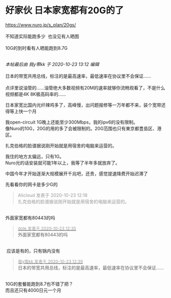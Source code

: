 # 好家伙 日本家宽都有20G的了


https://www.nuro.jp/s_plan/20gs/<br />
<br />
不知道实际能跑多少&nbsp;&nbsp;也没见有人晒图<br />
<br />
10G的到时看有人晒能跑到8.7G<br />
<br />
<img id="aimg_g3Z7q" onclick="zoom(this, this.src, 0, 0, 0)" class="zoom" src="https://i.w3tt.com/images/o1QXx.jpg" onmouseover="img_onmouseoverfunc(this)" onload="thumbImg(this)" border="0" alt="" />

<i class="pstatus"> 本帖最后由 我y零kk 于 2020-10-23 13:12 编辑 </i><br />
<br />
日本的带宽共用总线，标注的是最高速率，最低速率在协议里不会保证……<br />
<br />
点评里说油管的……油管绝大多数视频有20M的速率就够你流畅观看了，不是什么视频都是4K 8K极高码率的……

日本家宽比国内光纤辣鸡多了，高峰慢，出问题报修等一万年都不来，装个宽带还得等上快一个月

我open-circuit 1G晚上还能至少300Mbps，我的ipv6的没有限制。<br />
像Nuro的10G，20G的用的多了会被限制的。20G范围也只有東京都豊島区、港区。

扎克伯格的脸谱据说刚开始就是用宿舍的电脑来运营的。

我住的地方太偏远，只有1G。<br />
Nuro光的话安装就可能1年以上，我等了半年多就放弃了。

中国今年才开始逐渐大规模展开千兆吧，还贵，感觉提速降费开始迟滞了

先看看你的网卡是多少G的

<div class="quote"><blockquote><font color="#999999">Alicloud 发表于 2020-10-23 12:18</font><br />
<font color="#999999">扎克伯格的脸谱据说刚开始就是用宿舍的电脑来运营的。</font></blockquote></div><br />
外面家宽都有80443的吗

<div class="quote"><blockquote><font size="2"><a href="https://www.hostloc.com/forum.php?mod=redirect&amp;goto=findpost&amp;pid=9340510&amp;ptid=757551" target="_blank"><font color="#999999">dole 发表于 2020-10-23 12:35</font></a></font><br />
外面家宽都有80443的吗</blockquote></div><br />
<img src="static/image/smiley/default/lol.gif" smilieid="12" border="0" alt="" /> 应该是有的，只有锅内没有

<div class="quote"><blockquote><font size="2"><a href="https://www.hostloc.com/forum.php?mod=redirect&amp;goto=findpost&amp;pid=9340535&amp;ptid=757551" target="_blank"><font color="#999999">我y零kk 发表于 2020-10-23 12:39</font></a></font><br />
日本的带宽共用总线，标注的是最高速率，最低速率在协议里不会保证……</blockquote></div><br />
10G的套餐能跑到8.7也不错了把？<br />
而且还只有4000日元一个月 
